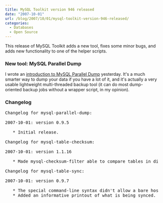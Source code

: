 ```yaml
---
title: MySQL Toolkit version 946 released
date: "2007-10-01"
url: /blog/2007/10/01/mysql-toolkit-version-946-released/
categories:
  - Databases
  - Open Source
---
```


This release of MySQL Toolkit adds a new tool, fixes some minor bugs, and adds new functionality to one of the helper scripts.

### New tool: MySQL Parallel Dump

I wrote an [introduction to MySQL Parallel Dump](/blog/2007/09/30/introducing-mysql-parallel-dump/) yesterday. It's a much smarter way to dump your data if you have a lot of it, and it's actually a very usable lightweight multi-threaded backup tool (it can do most dump-oriented backup jobs without a wrapper script, in my opinion).

### Changelog

<pre>Changelog for mysql-parallel-dump:

2007-10-01: version 0.9.5

   * Initial release.

Changelog for mysql-table-checksum:

2007-10-01: version 1.1.16

   * Made mysql-checksum-filter able to compare tables in different databases.

Changelog for mysql-table-sync:

2007-10-01: version 0.9.7

   * The special command-line syntax didn't allow a bare hostname.
   * Added an informative printout of what is being synced.</pre>


